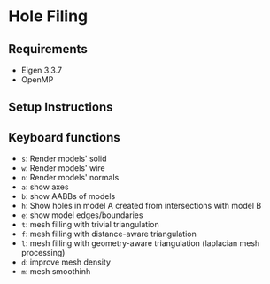 Hole Filing
===========

## Requirements

- Eigen 3.3.7
- OpenMP

## Setup Instructions

## Keyboard functions

- `s`: Render models' solid
- `w`: Render models' wire
- `n`: Render models' normals
- `a`: show axes
- `b`: show AABBs of models
- `h`: Show holes in model A created from intersections with model B
- `e`: show model edges/boundaries
- `t`: mesh filling with trivial triangulation
- `f`: mesh filling with distance-aware triangulation
- `l`: mesh filling with geometry-aware triangulation (laplacian mesh processing)
- `d`: improve mesh density
- `m`: mesh smoothinh